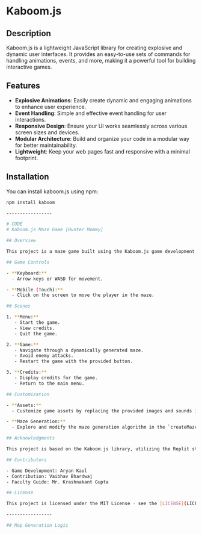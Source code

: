 # Kaboom.js


## Description

Kaboom.js is a lightweight JavaScript library for creating explosive and dynamic user interfaces. It provides an easy-to-use sets of commands for handling animations, events, and more, making it a powerful tool for building interactive games.

## Features

- **Explosive Animations**: Easily create dynamic and engaging animations to enhance user experience.
- **Event Handling**: Simple and effective event handling for user interactions.
- **Responsive Design**: Ensure your UI works seamlessly across various screen sizes and devices.
- **Modular Architecture**: Build and organize your code in a modular way for better maintainability.
- **Lightweight**: Keep your web pages fast and responsive with a minimal footprint.

## Installation

You can install kaboom.js using npm:

```bash
npm install kaboom

-----------------

# CODE 
# Kaboom.js Maze Game [Hunter Mommy]

## Overview

This project is a maze game built using the Kaboom.js game development library. It features a menu scene with options to start the game, view credits, or quit. The game scene involves a player navigating through a dynamically generated maze while avoiding enemy attacks.

## Game Controls

- **Keyboard:**
  - Arrow keys or WASD for movement.

- **Mobile (Touch):**
  - Click on the screen to move the player in the maze.

## Scenes

1. **Menu:**
   - Start the game.
   - View credits.
   - Quit the game.

2. **Game:**
   - Navigate through a dynamically generated maze.
   - Avoid enemy attacks.
   - Restart the game with the provided button.

3. **Credits:**
   - Display credits for the game.
   - Return to the main menu.

## Customization

- **Assets:**
  - Customize game assets by replacing the provided images and sounds in the `sprites` and `sounds` directories.

- **Maze Generation:**
  - Explore and modify the maze generation algorithm in the `createMazeMap` function for different maze layouts.

## Acknowledgments

This project is based on the Kaboom.js library, utilizing the Replit starter template for Kaboom.js game development.

## Contributors

- Game Development: Aryan Kaul
- Contribution: Vaibhav Bhardwaj
- Faculty Guide: Mr. Krashnakant Gupta

## License

This project is licensed under the MIT License - see the [LICENSE](LICENSE) file for details.

-----------------

## Map Generation Logic

```
